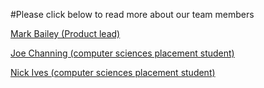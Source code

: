 #Please click below to read more about our team members

<a href="./dr-mark-a-bailey">Mark Bailey (Product lead)</a>

<a href="./joe-channing">Joe Channing (computer sciences placement student)</a>

<a href="./nick-ives">Nick Ives (computer sciences placement student)</a>
